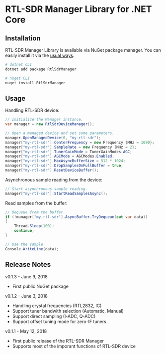 # RTL-SDR Manager Library for .NET Core

## Installation

RTL-SDR Manager Library is available via NuGet package manager.
You can easily install it via the [usual ways](https://docs.microsoft.com/en-us/nuget/consume-packages/ways-to-install-a-package).

```bash
# dotnet CLI
dotnet add package RtlSdrManager

# nuget CLI
nuget install RtlSdrManager
```

## Usage

Handling RTL-SDR device:
```csharp
// Initialize the Manager instance.
var manager = new RtlSdrDeviceManager();

// Open a managed device and set some parameters.
manager.OpenManagedDevice(0, "my-rtl-sdr");
manager["my-rtl-sdr"].CenterFrequency = new Frequency {MHz = 1090};
manager["my-rtl-sdr"].SampleRate = new Frequency {MHz = 2};
manager["my-rtl-sdr"].TunerGainMode = TunerGainModes.AGC;
manager["my-rtl-sdr"].AGCMode = AGCModes.Enabled;
manager["my-rtl-sdr"].MaxAsyncBufferSize = 512 * 1024;
manager["my-rtl-sdr"].DropSamplesOnFullBuffer = true;
manager["my-rtl-sdr"].ResetDeviceBuffer();
```

Asynchronous sample reading from the device:
```csharp
// Start asynchronous sample reading.
manager["my-rtl-sdr"].StartReadSamplesAsync();
```

Read samples from the buffer:
```csharp
// Dequeue from the buffer.
if (!manager["my-rtl-sdr"].AsyncBuffer.TryDequeue(out var data))
{
    Thread.Sleep(100);
    continue;
}

// Use the sample
Console.WriteLine(data);
```

## Release Notes

v0.1.3 - June 9, 2018

* First public NuGet package

v0.1.2 - June 3, 2018

* Handling crystal frequencies (RTL2832, IC)
* Support tuner bandwith selection (Automatic, Manual)
* Support direct sampling (I-ADC, Q-ADC)
* Support offset tuning mode for zero-IF tuners

v0.1.1 - May 12, 2018

* First public release of the RTL-SDR Manager
* Supports most of the imporant functions of RTL-SDR device